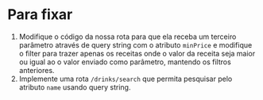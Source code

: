 # Para fixar

1. Modifique o código da nossa rota para que ela receba um terceiro parâmetro através de query string com o atributo `minPrice` e modifique o filter para trazer apenas os receitas onde o valor da receita seja maior ou igual ao o valor enviado como parâmetro, mantendo os filtros anteriores.
2. Implemente uma rota `/drinks/search` que permita pesquisar pelo atributo `name` usando query string.